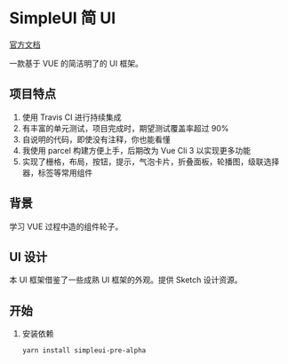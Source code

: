 # SimpleUI 简 UI

[官方文档](https://github.com/oSIBERIAo/SimpleUI)

一款基于 VUE 的简洁明了的 UI 框架。

## 项目特点

1. 使用 Travis CI 进行持续集成
2. 有丰富的单元测试，项目完成时，期望测试覆盖率超过 90%
3. 自说明的代码，即使没有注释，你也能看懂
4. 我使用 parcel 构建方便上手，后期改为 Vue Cli 3 以实现更多功能
5. 实现了栅格，布局，按钮，提示，气泡卡片，折叠面板，轮播图，级联选择器，标签等常用组件

## 背景

学习 VUE 过程中造的组件轮子。

## UI 设计

本 UI 框架借鉴了一些成熟 UI 框架的外观。提供 Sketch 设计资源。

## 开始

1. 安装依赖

    ```
    yarn install simpleui-pre-alpha
    ```
